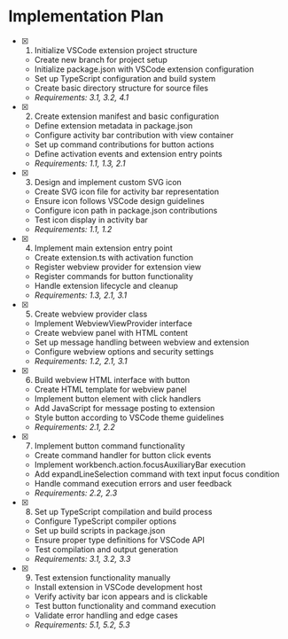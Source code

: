 # Implementation Plan

- [x] 1. Initialize VSCode extension project structure





  - Create new branch for project setup
  - Initialize package.json with VSCode extension configuration
  - Set up TypeScript configuration and build system
  - Create basic directory structure for source files
  - _Requirements: 3.1, 3.2, 4.1_

- [x] 2. Create extension manifest and basic configuration





  - Define extension metadata in package.json
  - Configure activity bar contribution with view container
  - Set up command contributions for button actions
  - Define activation events and extension entry points
  - _Requirements: 1.1, 1.3, 2.1_

- [x] 3. Design and implement custom SVG icon





  - Create SVG icon file for activity bar representation
  - Ensure icon follows VSCode design guidelines
  - Configure icon path in package.json contributions
  - Test icon display in activity bar
  - _Requirements: 1.1, 1.2_

- [x] 4. Implement main extension entry point





  - Create extension.ts with activation function
  - Register webview provider for extension view
  - Register commands for button functionality
  - Handle extension lifecycle and cleanup
  - _Requirements: 1.3, 2.1, 3.1_

- [x] 5. Create webview provider class





  - Implement WebviewViewProvider interface
  - Create webview panel with HTML content
  - Set up message handling between webview and extension
  - Configure webview options and security settings
  - _Requirements: 1.2, 2.1, 3.1_

- [x] 6. Build webview HTML interface with button





  - Create HTML template for webview panel
  - Implement button element with click handlers
  - Add JavaScript for message posting to extension
  - Style button according to VSCode theme guidelines
  - _Requirements: 2.1, 2.2_

- [x] 7. Implement button command functionality





  - Create command handler for button click events
  - Implement workbench.action.focusAuxiliaryBar execution
  - Add expandLineSelection command with text input focus condition
  - Handle command execution errors and user feedback
  - _Requirements: 2.2, 2.3_

- [x] 8. Set up TypeScript compilation and build process





  - Configure TypeScript compiler options
  - Set up build scripts in package.json
  - Ensure proper type definitions for VSCode API
  - Test compilation and output generation
  - _Requirements: 3.1, 3.2, 3.3_

- [x] 9. Test extension functionality manually





  - Install extension in VSCode development host
  - Verify activity bar icon appears and is clickable
  - Test button functionality and command execution
  - Validate error handling and edge cases
  - _Requirements: 5.1, 5.2, 5.3_
